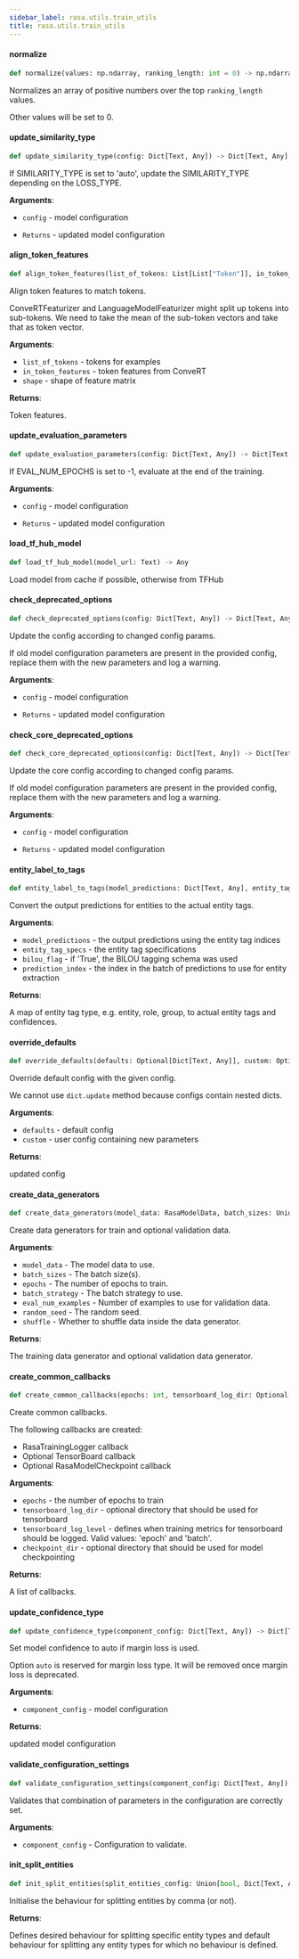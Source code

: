 ```yaml
---
sidebar_label: rasa.utils.train_utils
title: rasa.utils.train_utils
---
```

#### normalize

```python
def normalize(values: np.ndarray, ranking_length: int = 0) -> np.ndarray
```

Normalizes an array of positive numbers over the top `ranking_length` values.

Other values will be set to 0.

#### update\_similarity\_type

```python
def update_similarity_type(config: Dict[Text, Any]) -> Dict[Text, Any]
```

If SIMILARITY_TYPE is set to &#x27;auto&#x27;, update the SIMILARITY_TYPE depending
on the LOSS_TYPE.

**Arguments**:

- `config` - model configuration
  
- `Returns` - updated model configuration

#### align\_token\_features

```python
def align_token_features(list_of_tokens: List[List["Token"]], in_token_features: np.ndarray, shape: Optional[Tuple] = None) -> np.ndarray
```

Align token features to match tokens.

ConveRTFeaturizer and LanguageModelFeaturizer might split up tokens into sub-tokens.
We need to take the mean of the sub-token vectors and take that as token vector.

**Arguments**:

- `list_of_tokens` - tokens for examples
- `in_token_features` - token features from ConveRT
- `shape` - shape of feature matrix
  

**Returns**:

  Token features.

#### update\_evaluation\_parameters

```python
def update_evaluation_parameters(config: Dict[Text, Any]) -> Dict[Text, Any]
```

If EVAL_NUM_EPOCHS is set to -1, evaluate at the end of the training.

**Arguments**:

- `config` - model configuration
  
- `Returns` - updated model configuration

#### load\_tf\_hub\_model

```python
def load_tf_hub_model(model_url: Text) -> Any
```

Load model from cache if possible, otherwise from TFHub

#### check\_deprecated\_options

```python
def check_deprecated_options(config: Dict[Text, Any]) -> Dict[Text, Any]
```

Update the config according to changed config params.

If old model configuration parameters are present in the provided config, replace
them with the new parameters and log a warning.

**Arguments**:

- `config` - model configuration
  
- `Returns` - updated model configuration

#### check\_core\_deprecated\_options

```python
def check_core_deprecated_options(config: Dict[Text, Any]) -> Dict[Text, Any]
```

Update the core config according to changed config params.

If old model configuration parameters are present in the provided config, replace
them with the new parameters and log a warning.

**Arguments**:

- `config` - model configuration
  
- `Returns` - updated model configuration

#### entity\_label\_to\_tags

```python
def entity_label_to_tags(model_predictions: Dict[Text, Any], entity_tag_specs: List["EntityTagSpec"], bilou_flag: bool = False, prediction_index: int = 0) -> Tuple[Dict[Text, List[Text]], Dict[Text, List[float]]]
```

Convert the output predictions for entities to the actual entity tags.

**Arguments**:

- `model_predictions` - the output predictions using the entity tag indices
- `entity_tag_specs` - the entity tag specifications
- `bilou_flag` - if &#x27;True&#x27;, the BILOU tagging schema was used
- `prediction_index` - the index in the batch of predictions
  to use for entity extraction
  

**Returns**:

  A map of entity tag type, e.g. entity, role, group, to actual entity tags and
  confidences.

#### override\_defaults

```python
def override_defaults(defaults: Optional[Dict[Text, Any]], custom: Optional[Dict[Text, Any]]) -> Dict[Text, Any]
```

Override default config with the given config.

We cannot use `dict.update` method because configs contain nested dicts.

**Arguments**:

- `defaults` - default config
- `custom` - user config containing new parameters
  

**Returns**:

  updated config

#### create\_data\_generators

```python
def create_data_generators(model_data: RasaModelData, batch_sizes: Union[int, List[int]], epochs: int, batch_strategy: Text = SEQUENCE, eval_num_examples: int = 0, random_seed: Optional[int] = None, shuffle: bool = True) -> Tuple[RasaBatchDataGenerator, Optional[RasaBatchDataGenerator]]
```

Create data generators for train and optional validation data.

**Arguments**:

- `model_data` - The model data to use.
- `batch_sizes` - The batch size(s).
- `epochs` - The number of epochs to train.
- `batch_strategy` - The batch strategy to use.
- `eval_num_examples` - Number of examples to use for validation data.
- `random_seed` - The random seed.
- `shuffle` - Whether to shuffle data inside the data generator.
  

**Returns**:

  The training data generator and optional validation data generator.

#### create\_common\_callbacks

```python
def create_common_callbacks(epochs: int, tensorboard_log_dir: Optional[Text] = None, tensorboard_log_level: Optional[Text] = None, checkpoint_dir: Optional[Path] = None) -> List["Callback"]
```

Create common callbacks.

The following callbacks are created:
- RasaTrainingLogger callback
- Optional TensorBoard callback
- Optional RasaModelCheckpoint callback

**Arguments**:

- `epochs` - the number of epochs to train
- `tensorboard_log_dir` - optional directory that should be used for tensorboard
- `tensorboard_log_level` - defines when training metrics for tensorboard should be
  logged. Valid values: &#x27;epoch&#x27; and &#x27;batch&#x27;.
- `checkpoint_dir` - optional directory that should be used for model checkpointing
  

**Returns**:

  A list of callbacks.

#### update\_confidence\_type

```python
def update_confidence_type(component_config: Dict[Text, Any]) -> Dict[Text, Any]
```

Set model confidence to auto if margin loss is used.

Option `auto` is reserved for margin loss type. It will be removed once margin loss
is deprecated.

**Arguments**:

- `component_config` - model configuration
  

**Returns**:

  updated model configuration

#### validate\_configuration\_settings

```python
def validate_configuration_settings(component_config: Dict[Text, Any]) -> None
```

Validates that combination of parameters in the configuration are correctly set.

**Arguments**:

- `component_config` - Configuration to validate.

#### init\_split\_entities

```python
def init_split_entities(split_entities_config: Union[bool, Dict[Text, Any]], default_split_entity: bool) -> Dict[Text, bool]
```

Initialise the behaviour for splitting entities by comma (or not).

**Returns**:

  Defines desired behaviour for splitting specific entity types and
  default behaviour for splitting any entity types for which no behaviour
  is defined.

